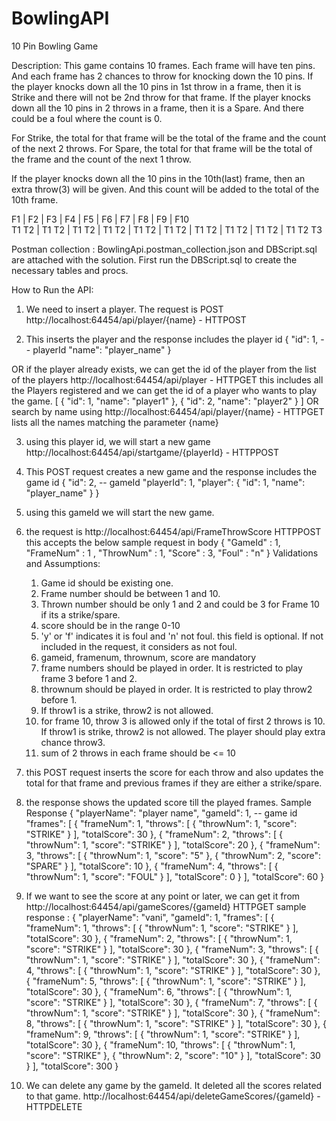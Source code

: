 # BowlingAPI

10 Pin Bowling Game

Description:
This game contains 10 frames. Each frame will have ten pins. And each frame has 2 chances to throw for knocking down the 10 pins.
If the player knocks down all the 10 pins in 1st throw in a frame, then it is Strike and there will not be 2nd throw for that frame.
If the player knocks down all the 10 pins in 2 throws in a frame, then it is a Spare.
And there could be a foul where the count is 0.

For Strike, the total for that frame will be the total of the frame and the count of the next 2 throws.
For Spare, the total for that frame will be the total of the frame and the count of the next 1 throw.

If the player knocks down all the 10 pins in the 10th(last) frame, then an extra throw(3) will be given. 
And this count will be added to the total of the 10th frame.

  F1	|	 F2		|	 F3		|	 F4		|	 F5		|	 F6		|	 F7		|	 F8		|	 F9		|	 F10		
T1 T2	|	T1 T2	|	T1 T2	|	T1 T2	|	T1 T2	|	T1 T2	|	T1 T2	|	T1 T2	|	T1 T2	|	T1 T2 T3

Postman collection : BowlingApi.postman_collection.json and DBScript.sql are attached with the solution.
First run the DBScript.sql to create the necessary tables and procs.

How to Run the API:
1) We need to insert a player. The request is POST
http://localhost:64454/api/player/{name} - HTTPOST

2) This inserts the player and the response includes the player id
{
    "id": 1, -- playerId
    "name": "player_name"
}

OR if the player already exists, we can get the id of the player from the list of the players 
http://localhost:64454/api/player - HTTPGET
this includes all the Players registered and we can get the id of a player who wants to play the game.
[
    {
        "id": 1,
        "name": "player1"
    },
    {
        "id": 2,
        "name": "player2"
    }
]
OR search by name using http://localhost:64454/api/player/{name} - HTTPGET
lists all the names matching the parameter {name}

3) using this player id, we will start a new game
http://localhost:64454/api/startgame/{playerId} - HTTPPOST

4) This POST request creates a new game and the response includes the game id
{
    "id": 2, -- gameId
    "playerId": 1,
    "player": {
        "id": 1,
        "name": "player_name"
    }
}

5) using this gameId we will start the new game.
6) the request is http://localhost:64454/api/FrameThrowScore HTTPPOST
this accepts the below sample request in body
{
    "GameId" : 1,
    "FrameNum" : 1 ,
    "ThrowNum" : 1,
    "Score" : 3,
    "Foul" : "n"
}
Validations and Assumptions:
    1) Game id should be existing one.
    2) Frame number should be between 1 and 10.
    3) Thrown number should be only 1 and 2 and could be 3 for Frame 10 if its a strike/spare.
    4) score should be in the range 0-10
    5) 'y' or 'f' indicates it is foul and 'n' not foul. this field is optional. 
    If not included in the request, it considers as not foul.
    6) gameid, framenum, thrownum, score are mandatory
    7) frame numbers should be played in order. It is restricted to play frame 3 before 1 and 2.
    8) thrownum should be played in order. It is restricted to play throw2 before 1.
    9) If throw1 is a strike, throw2 is not allowed.
    10) for frame 10, throw 3 is allowed only if the total of first 2 throws is 10. 
    If throw1 is strike, throw2 is not allowed. The player should play extra chance throw3.
    11) sum of 2 throws in each frame should be <= 10

7) this POST request inserts the score for each throw and 
also updates the total for that frame and previous frames if they are either a strike/spare.

8) the response shows the updated score till the played frames.
Sample Response
{
    "playerName": "player name",
    "gameId": 1, -- game id
    "frames": [
        {
            "frameNum": 1,
            "throws": [
                {
                    "throwNum": 1,
                    "score": "STRIKE"
                }
            ],
            "totalScore": 30
        },
        {
            "frameNum": 2,
            "throws": [
                {
                    "throwNum": 1,
                    "score": "STRIKE"
                }
            ],
            "totalScore": 20
        },
        {
            "frameNum": 3,
            "throws": [
                {
                    "throwNum": 1,
                    "score": "5"
                },
                {
                    "throwNum": 2,
                    "score": "SPARE"
                }
            ],
            "totalScore": 10
        },
        {
            "frameNum": 4,
            "throws": [
                {
                    "throwNum": 1,
                    "score": "FOUL"
                }
            ],
            "totalScore": 0
        }
    ],
    "totalScore": 60
}

9) If we want to see the score at any point or later, we can get it from 
http://localhost:64454/api/gameScores/{gameId} HTTPGET
sample response :
{
    "playerName": "vani",
    "gameId": 1,
    "frames": [
        {
            "frameNum": 1,
            "throws": [
                {
                    "throwNum": 1,
                    "score": "STRIKE"
                }
            ],
            "totalScore": 30
        },
        {
            "frameNum": 2,
            "throws": [
                {
                    "throwNum": 1,
                    "score": "STRIKE"
                }
            ],
            "totalScore": 30
        },
        {
            "frameNum": 3,
            "throws": [
                {
                    "throwNum": 1,
                    "score": "STRIKE"
                }
            ],
            "totalScore": 30
        },
        {
            "frameNum": 4,
            "throws": [
                {
                    "throwNum": 1,
                    "score": "STRIKE"
                }
            ],
            "totalScore": 30
        },
        {
            "frameNum": 5,
            "throws": [
                {
                    "throwNum": 1,
                    "score": "STRIKE"
                }
            ],
            "totalScore": 30
        },
        {
            "frameNum": 6,
            "throws": [
                {
                    "throwNum": 1,
                    "score": "STRIKE"
                }
            ],
            "totalScore": 30
        },
        {
            "frameNum": 7,
            "throws": [
                {
                    "throwNum": 1,
                    "score": "STRIKE"
                }
            ],
            "totalScore": 30
        },
        {
            "frameNum": 8,
            "throws": [
                {
                    "throwNum": 1,
                    "score": "STRIKE"
                }
            ],
            "totalScore": 30
        },
        {
            "frameNum": 9,
            "throws": [
                {
                    "throwNum": 1,
                    "score": "STRIKE"
                }
            ],
            "totalScore": 30
        },
        {
            "frameNum": 10,
            "throws": [
                {
                    "throwNum": 1,
                    "score": "STRIKE"
                },
                {
                    "throwNum": 2,
                    "score": "10"
                }
            ],
            "totalScore": 30
        }
    ],
    "totalScore": 300
}

10) We can delete any game by the gameId. It deleted all the scores related to that game.
http://localhost:64454/api/deleteGameScores/{gameId} - HTTPDELETE
